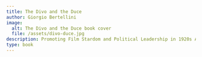 ```yaml
---
title: The Divo and the Duce
author: Giorgio Bertellini
image:
  alt: The Divo and the Duce book cover
  file: /assets/divo-duce.jpg
description: Promoting Film Stardom and Political Leadership in 1920s America
type: book
---
```


